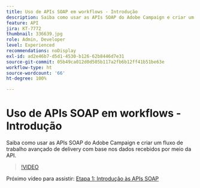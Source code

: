 ```yaml
---
title: Uso de APIs SOAP em workflows - Introdução
description: Saiba como usar as APIs SOAP do Adobe Campaign e criar um fluxo de trabalho avançado de delivery com base nos dados recebidos por meio da API.
feature: API
jira: KT-7772
thumbnail: 336639.jpg
role: Admin, Developer
level: Experienced
recommendations: noDisplay
exl-id: ad2e46b7-d5d1-4530-b126-62b8446d7e31
source-git-commit: 05b49ca012d0d505b117a2fb6b12ff41b51be63e
workflow-type: ht
source-wordcount: '66'
ht-degree: 100%

---
```


# Uso de APIs SOAP em workflows - Introdução

Saiba como usar as APIs SOAP do Adobe Campaign e criar um fluxo de trabalho avançado de delivery com base nos dados recebidos por meio da API.

>[!VIDEO](https://video.tv.adobe.com/v/336639?quality=12&learn=on)

Próximo vídeo para assistir: [Etapa 1: Introdução às APIs SOAP](/help/tutorial-use-soap-apis/get-started-with-soap-apis.md)
